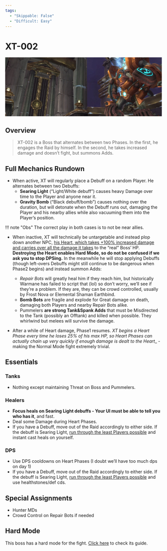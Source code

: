 ```yaml
---
tags:
  - "Skippable: False"
  - "Difficult: Easy"
---
```


# XT-002

![](../img/xt002.png)

## Overview

> XT-002 is a Boss that alternates between two Phases. In the first, he engages the Raid by himself. In the second, he takes increased damage and doesn’t fight, but summons Adds.

## Full Mechanics Rundown

* When active, XT will regularly place a Debuff on a random Player. He alternates between two Debuffs:
    * __Searing Light__ (“Light/White debuff”) causes heavy Damage over time to the Player and anyone near it.
    * __Gravity Bomb__ (“Black debuff/bomb”) causes nothing over the duration, but will detonate when the Debuff runs out, damaging the Player and his nearby allies while also vacuuming them into the Player’s position.

!!! note "Obs"
    The correct play in both cases is to not be near allies.

* When inactive, XT will technically be untargetable and instead plop down another NPC, <ins>his Heart, which takes +100% increased damage and carries over all the damage it takes</ins> to the “real” Boss’ HP.
__Destroying the Heart enables Hard Mode, so do not be confused if we ask you to stop DPSing.__ In the meanwhile he will stop applying Debuffs (though left-overs Debuffs might still continue to be dangerous when Phase2 begins) and instead summon Adds:
    * _Repair Bots_ will greatly heal him if they reach him, but historically Warmane has failed to script that (lol) so don’t worry, we’ll see if they’re a problem. If they are, they can be crowd controlled, usually by Frost Nova or Elemental Shaman Earthbind.
    * __Bomb Bots__ are fragile and explode for Great damage on death, damaging both Players and nearby Repair Bots alike.
    * Pummelers __are strong Tank&Spank Adds__ that must be Misdirected to the Tank (possibly an Offtank) and killed when possible. They whirlwind but melees will survive the damage.

* After a while of Heart damage, Phase1 resumes. _XT begins a Heart Phase every time he loses 25% of his max HP, so Heart Phases can actually chain up very quickly if enough damage is dealt to the Heart__ - making the Normal Mode fight extremely trivial.

## Essentials

### Tanks

* Nothing except maintaining Threat on Boss and Pummelers.

### Healers

* __Focus heals on Searing Light debuffs - Your UI must be able to tell you who has it__, and fast.
* Deal some Damage during Heart Phases.
* If you have a Debuff, move out of the Raid accordingly to either side.  If the debuff is Searing Light, <ins>run through the least Players possible</ins> and instant cast heals on yourself.

### DPS

* Use DPS cooldowns on Heart Phases (I doubt we’ll have too much dps on day 1)
* If you have a Debuff, move out of the Raid accordingly to either side.  If the debuff is Searing Light, <ins>run through the least Players possible</ins> and use healthstones/def cds.

## Special Assignments

* Hunter MDs
* Crowd Control on Repair Bots if needed

## Hard Mode

This boss has a hard mode for the fight. [Click here](../hard/xt002.md) to check its guide.
